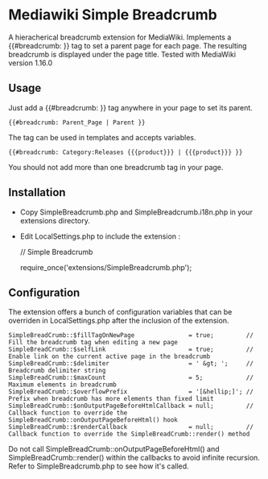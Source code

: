 Mediawiki Simple Breadcrumb
===========================

A hieracherical breadcrumb extension for MediaWiki. Implements a {{#breadcrumb: }} tag to set a parent page for each page. The resulting breadcrumb is displayed under the page title.
Tested with MediaWiki version 1.16.0

Usage
-----

Just add a {{#breadcrumb: }} tag anywhere in your page to set its parent.

	{{#breadcrumb: Parent_Page | Parent }}

The tag can be used in templates and accepts variables.

	{{#breadcrumb: Category:Releases {{{product}}} | {{{product}}} }}

You should not add more than one breadcrumb tag in your page.


Installation
------------

* Copy SimpleBreadcrumb.php and SimpleBreadcrumb.i18n.php in your extensions directory. 
* Edit LocalSettings.php to include the extension :

	// Simple Breadcrumb

	require_once('extensions/SimpleBreadcrumb.php');


Configuration
-------------

The extension offers a bunch of configuration variables that can be overriden in LocalSettings.php after the inclusion of the extension.

	SimpleBreadCrumb::$fillTagOnNewPage               = true;         // Fill the breadcrumb tag when editing a new page
	SimpleBreadCrumb::$selfLink                       = true;         // Enable link on the current active page in the breadcrumb
	SimpleBreadCrumb::$delimiter                      = ' &gt; ';     // Breadcrumb delimiter string
	SimpleBreadCrumb::$maxCount                       = 5;            // Maximum elements in breadcrumb
	SimpleBreadCrumb::$overflowPrefix                 = '[&hellip;]'; // Prefix when breadcrumb has more elements than fixed limit
	SimpleBreadCrumb::$onOutputPageBeforeHtmlCallback = null;         // Callback function to override the SimpleBreadCrumb::onOutputPageBeforeHtml() hook
	SimpleBreadCrumb::$renderCallback                 = null;         // Callback function to override the SimpleBreadCrumb::render() method

Do not call SimpleBreadCrumb::onOutputPageBeforeHtml() and SimpleBreadCrumb::render() within the callbacks to avoid infinite recursion. Refer to SimpleBreadcrumb.php to see how it's called.
